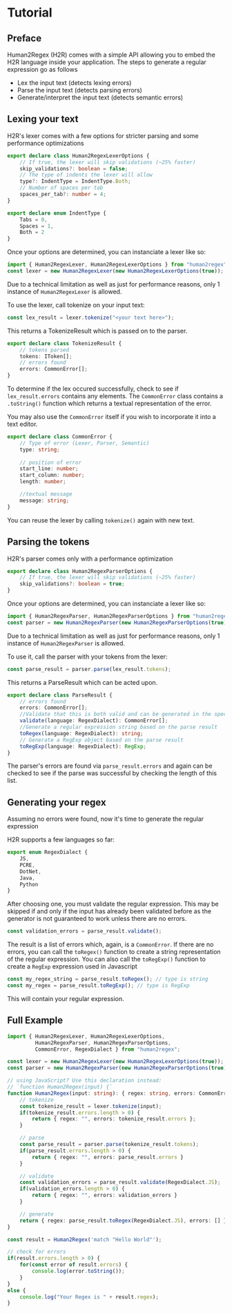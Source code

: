 # Tutorial

## Preface

Human2Regex (H2R) comes with a simple API allowing you to embed the H2R language inside your application.
The steps to generate a regular expression go as follows
- Lex the input text (detects lexing errors)
- Parse the input text (detects parsing errors)
- Generate/interpret the input text (detects semantic errors)

## Lexing your text

H2R's lexer comes with a few options for stricter parsing and some performance optimizations

```typescript
export declare class Human2RegexLexerOptions {
    // If true, the lexer will skip validations (~25% faster)
    skip_validations?: boolean = false;
    // The type of indents the lexer will allow
    type?: IndentType = IndentType.Both;
    // Number of spaces per tab
    spaces_per_tab?: number = 4;
}

export declare enum IndentType {
    Tabs = 0,
    Spaces = 1,
    Both = 2
}
```
Once your options are determined, you can instanciate a lexer like so:

```typescript
import { Human2RegexLexer, Human2RegexLexerOptions } from "human2regex";
const lexer = new Human2RegexLexer(new Human2RegexLexerOptions(true));
```

Due to a technical limitation as well as just for performance reasons, only 1 instance of `Human2RegexLexer` is allowed.

To use the lexer, call tokenize on your input text:

```typescript
const lex_result = lexer.tokenize("<your text here>");
```

This returns a TokenizeResult which is passed on to the parser.

```typescript
export declare class TokenizeResult {
    // tokens parsed
    tokens: IToken[];
    // errors found
    errors: CommonError[];
}
```

To determine if the lex occured successfully, check to see if `lex_result.errors` contains any elements. The `CommonError` class contains a `.toString()` function which returns a textual representation of the error.

You may also use the `CommonError` itself if you wish to incorporate it into a text editor.

```typescript
export declare class CommonError {
    // Type of error (Lexer, Parser, Semantic)
    type: string;
    
    // position of error
    start_line: number;
    start_column: number;
    length: number;

    //textual message
    message: string;
}
```

You can reuse the lexer by calling `tokenize()` again with new text.

## Parsing the tokens

H2R's parser comes only with a performance optimization
```typescript
export declare class Human2RegexParserOptions {
    // If true, the lexer will skip validations (~25% faster)
    skip_validations?: boolean = true;
}
```

Once your options are determined, you can instanciate a lexer like so:

```typescript
import { Human2RegexParser, Human2RegexParserOptions } from "human2regex";
const parser = new Human2RegexParser(new Human2RegexParserOptions(true));
```

Due to a technical limitation as well as just for performance reasons, only 1 instance of `Human2RegexParser` is allowed.

To use it, call the parser with your tokens from the lexer:

```typescript
const parse_result = parser.parse(lex_result.tokens);
```

This returns a ParseResult which can be acted upon.
```typescript
export declare class ParseResult {
    // errors found
    errors: CommonError[];
    //Validate that this is both valid and can be generated in the specified language
    validate(language: RegexDialect): CommonError[];
    //Generate a regular expression string based on the parse result
    toRegex(language: RegexDialect): string;
    // Generate a RegExp object based on the parse result
    toRegExp(language: RegexDialect): RegExp;
}
```

The parser's errors are found via `parse_result.errors` and again can be checked to see if the parse was successful by checking the length of this list.

## Generating your regex
Assuming no errors were found, now it's time to generate the regular expression

H2R supports a few languages so far:

```typescript
export enum RegexDialect {
    JS,
    PCRE,
    DotNet,
    Java,
    Python
}
```

After choosing one, you must validate the regular expression. This may be skipped if and only if the input has already been validated before as the generator is not guaranteed to work unless there are no errors.

```typescript
const validation_errors = parse_result.validate();
```

The result is a list of errors which, again, is a `CommonError`. If there are no errors, you can call the `toRegex()` function to create a string representation of the regular expression. You can also call the `toRegExp()` function to create a `RegExp` expression used in Javascript

```typescript
const my_regex_string = parse_result.toRegex(); // type is string
const my_regex = parse_result.toRegExp(); // type is RegExp
```

This will contain your regular expression.

## Full Example
```typescript
import { Human2RegexLexer, Human2RegexLexerOptions,
         Human2RegexParser, Human2RegexParserOptions,
         CommonError, RegexDialect } from "human2regex";

const lexer = new Human2RegexLexer(new Human2RegexLexerOptions(true));
const parser = new Human2RegexParser(new Human2RegexParserOptions(true));

// using JavaScript? Use this declaration instead:
// `function Human2Regex(input) {`
function Human2Regex(input: string): { regex: string, errors: CommonError[] } {
    // tokenize
    const tokenize_result = lexer.tokenize(input);
    if(tokenize_result.errors.length > 0) {
        return { regex: "", errors: tokenize_result.errors };
    }

    // parse
    const parse_result = parser.parse(tokenize_result.tokens);
    if(parse_result.errors.length > 0) {
        return { regex: "", errors: parse_result.errors }
    }

    // validate
    const validation_errors = parse_result.validate(RegexDialect.JS);
    if(validation_errors.length > 0) {
        return { regex: "", errors: validation_errors }
    }

    // generate
    return { regex: parse_result.toRegex(RegexDialect.JS), errors: [] };
}

const result = Human2Regex('match "Hello World"');

// check for errors
if(result.errors.length > 0) {
    for(const error of result.errors) {
        console.log(error.toString());
    }
}
else {
    console.log("Your Regex is " + result.regex);
}
```